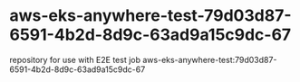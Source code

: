 # aws-eks-anywhere-test-79d03d87-6591-4b2d-8d9c-63ad9a15c9dc-67
repository for use with E2E test job aws-eks-anywhere-test:79d03d87-6591-4b2d-8d9c-63ad9a15c9dc-67
